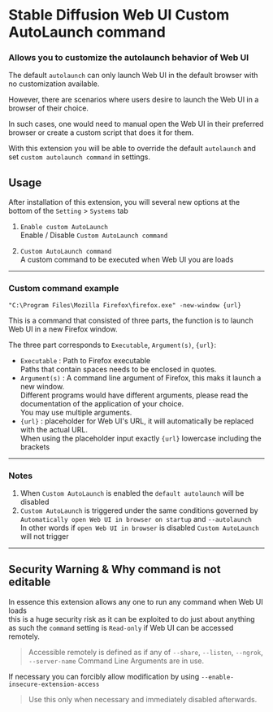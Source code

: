 # Stable Diffusion Web UI Custom AutoLaunch command
### Allows you to customize the autolaunch behavior of Web UI

The default `autolaunch` can only launch Web UI in the default browser with no customization available.

However, there are scenarios where users desire to launch the Web UI in a browser of their choice.

In such cases, one would need to manual open the Web UI in their preferred browser or create a custom script that does it for them.

With this extension you will be able to override the default `autolaunch` and set `custom autolaunch command` in settings. 

## Usage
After installation of this extension, you will several new options at the bottom of the `Setting` > `Systems` tab

1. `Enable custom AutoLaunch`<br>
Enable / Disable `Custom AutoLaunch command`

2. `Custom AutoLaunch command`<br>
A custom command to be executed when Web UI you are loads

---
### Custom command example
```shell
"C:\Program Files\Mozilla Firefox\firefox.exe" -new-window {url}
```

This is a command that consisted of three parts, the function is to launch Web UI in a new Firefox window.

The three part corresponds to `Executable`, `Argument(s)`, `{url}`:
- `Executable` : Path to Firefox executable<br>
Paths that contain spaces needs to be enclosed in quotes.
- `Argument(s)` : A command line argument of Firefox, this maks it launch a new window.<br>
Different programs would have different arguments, please read the documentation of the application of your choice.<br>
You may use multiple arguments.
- `{url}` : placeholder for Web UI's URL, it will automatically be replaced with the actual URL.<br>
When using the placeholder input exactly `{url}` lowercase including the brackets

---
### Notes
1. When `Custom AutoLaunch` is enabled the `default autolaunch` will be disabled
2. `Custom AutoLaunch` is triggered under the same conditions governed by<br>
`Automatically open Web UI in browser on startup` and `--autolaunch`<br>
In other words if `open Web UI in browser` is disabled `Custom AutoLaunch` will not trigger

---
## Security Warning & Why command is not editable

In essence this extension allows any one to run any command when Web UI loads<br>
this is a huge security risk as it can be exploited to do just about anything<br>
as such the `command` setting is `Read-only` if Web UI can be accessed remotely.

> Accessible remotely is defined as if any of `--share`, `--listen`, `--ngrok`, `--server-name` Command Line Arguments are in use.

If necessary you can forcibly allow modification by using `--enable-insecure-extension-access`
> Use this only when necessary and immediately disabled afterwards.
